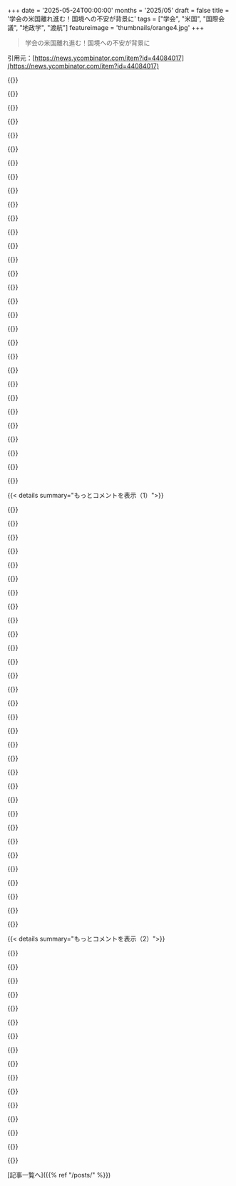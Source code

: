 +++
date = '2025-05-24T00:00:00'
months = '2025/05'
draft = false
title = '学会の米国離れ進む！国境への不安が背景に'
tags = ["学会", "米国", "国際会議", "地政学", "渡航"]
featureimage = 'thumbnails/orange4.jpg'
+++

> 学会の米国離れ進む！国境への不安が背景に

引用元：[https://news.ycombinator.com/item?id=44084017](https://news.ycombinator.com/item?id=44084017)




{{<matomeQuote body="その通り データはまだ少ないけど学会主催者としてはマジな問題<br>先月カナダから2人が米国の学会をスキップしたよ<br>ひどい雰囲気のせい<br>代わりにZoomだって<br>これ移民とかパスポートだけじゃなくて新しい”ugly American zeitgeist”のせい<br>僕も主催する国際学会で米国を避けるかも<br>VancouverとかTorontoとかカナダの都市は良い代替候補だよ" userName="robwwilliams" createdAt="2025/05/25 00:49:08" color="#ff5733">}}




{{<matomeQuote body="今の大統領の任期は2029年1月20日に終わる予定<br>2028年に責任感があって賢いリーダーを選んでくれることを願ってるよ<br>世界で最も重要な仕事だからふさわしい人を置くべきだよ" userName="mjevans" createdAt="2025/05/25 00:54:31" color="">}}




{{<matomeQuote body="もう信頼は失われたよ<br>彼は二度選ばれたし政府も彼を抑えられない<br>物事は元に戻せない形で解体されてる<br>Rubiconは急速に遠ざかってるんだ" userName="AlecSchueler" createdAt="2025/05/25 09:19:26" color="">}}




{{<matomeQuote body="問題はTrumpだけじゃないんだ<br>彼の後ろにいるのは保守派全体なんだ<br>彼は本当にRepublican partyを代表していてその目標に向かって活動してる" userName="watwut" createdAt="2025/05/25 09:59:41" color="">}}




{{<matomeQuote body="風向きは変わった賽は投げられたって感じ<br>もう前には戻れないよ<br>2028年の選挙が非常事態宣言で一時的に中断されない可能性は6040くらいだと思う" userName="Spooky23" createdAt="2025/05/25 02:01:36" color="">}}




{{<matomeQuote body="前のコメントの6040は悲観的すぎると思うな<br>僕はもっと普通に選挙が行われる可能性が高いと思ってる<br>もしそう思わないならこのリンクの予測市場で試してみるといいよ" userName="rogerrogerr" createdAt="2025/05/25 02:40:04" color="#785bff">}}




{{<matomeQuote body="まさにこれだね<br>このフォーラムでもTrumpの政策を擁護する人がいるから状況が自然に好転する希望は薄い<br>アメリカやこれまで見て見ぬふりをしてきたことを問い直す必要がある" userName="AlecSchueler" createdAt="2025/05/25 10:03:10" color="">}}




{{<matomeQuote body="Trump支持者じゃないけど周りの支持者は2028年のTrump再出馬にマジで嫌がってる人が多い<br>これは深掘りしても変わらない意見なんだ<br>Trumpが任期を無理に延長しようとしたら支持は一気に消えると思う<br>たぶんTrumpは罪を逃れるために2028年にもっと若いGOP候補を推すと思う<br>それが彼のゲーム理論的な最善手だしそうすれば不正も難しくなるよ" userName="rogerrogerr" createdAt="2025/05/25 02:49:07" color="#45d325">}}




{{<matomeQuote body="そう良くなる前にもっともっと悪くならないといけないんだ<br>今中途半端に有能な民主党政権がきても次にもっと悪い共和党政権がくるだけだよ" userName="thrance" createdAt="2025/05/25 11:49:04" color="">}}




{{<matomeQuote body="このコメントに反対票入るって、みんな何も学んでない証拠だよ。君の意見、マジで図星。これを理解してる人が少ないのは悲しいね。DNCは全く学んでない（学びたくない？）。だから次の大統領もHillary/Biden/Harrisみたいなタイプだろうし、負けるか、次にくる共和党政権をもっとヤバくするだけだと思うよ。次の共和党政権はどんどん悪くなる一方だろうね。" userName="maeil" createdAt="2025/05/25 14:48:38" color="#ff5c5c">}}




{{<matomeQuote body="もしかしたら、被害者非難みたいに聞こえるとか、abusive reasoningっぽいから反対票入るのかも？左派が要求変えないと、右派がヤバいことするぞって言いたい？勘違いかもだけど。Harrisの政策失敗を具体的に挙げた方が分かりやすいと思うよ。" userName="AlecSchueler" createdAt="2025/05/25 15:21:24" color="">}}




{{<matomeQuote body="Harrisは候補者争いで5位だったんだよ。コロナ死者数で2億人って何回か言ってたけど、20万人と読み間違えたことに気づかないなんて、マジ頭悪いと思う。バカな失言しないようにインタビューから避けられてたらしいよ。" userName="tim333" createdAt="2025/05/25 16:01:07" color="">}}




{{<matomeQuote body="もし優秀な候補者が出たら勝てるはず。Trumpが勝ったのは、君が言うように「無能候補」が作った真空を突いたからだよ。過去3回、どっちの党も良い候補者を出せてないのが根本問題。システムのリセットが必要だね。民主党は原点に、共和党はTrump教から抜け出すべき。時間と共に解決されることを願ってるよ。" userName="FridayoLeary" createdAt="2025/05/25 04:02:12" color="#45d325">}}




{{<matomeQuote body="ごめんね、隣人さんたち。これTrumpだけの問題じゃないよ。共和党は彼の7700万以上の支持者に乗っ取られてるんだ。リーダー変えるだけじゃダメ。君たち全員が壊したんだから、民主主義の規範を立て直して、チェック＆バランスを強化して、犯罪者に責任取らせるまで良くならないよ。幸運を祈る。" userName="ygjb" createdAt="2025/05/25 02:08:50" color="#ff5c5c">}}




{{<matomeQuote body="Trump支持者の多くは、一般的な文脈で聞かれるとTrumpがやってることの多くに反対してるんだ。で、Trumpがそれをやると、それについて聞かれた時に肩をすくめるんだよね。" userName="TulliusCicero" createdAt="2025/05/25 04:15:15" color="">}}




{{<matomeQuote body="私（米国市民じゃない）が米国の政治システムで全く理解できないのはね、<br>1. 誰一人として、私には明らかに見える二大政党制の欠点（冷戦論理みたいな白黒思考、妥協する気なし）に気づいてないみたいってこと。<br>2. 金銭的利害が、システム的に政治にめちゃくちゃ近いってこと。選挙資金が企業や個人から来て候補者個人に紐づいてるのに、公職に就いた人たちが、最初から利益相反してると思わないなんて、どうやったら可能なの？私には、独立性なんて全くないように見えるよ。" userName="ks1723" createdAt="2025/05/25 09:56:20" color="#ff5c5c">}}




{{<matomeQuote body="＞どちらの党も過去3回の選挙で適切な大統領候補を出せていない<br>私たちは同じ選挙を見てたのかな？だって、私は投票用紙の片側は3回とも適切に見えたけど、もう片側は…全く近寄りもしなかったから。質の差には3回とも呆れるほどだったね。実際の現実として、多くの人が同胞と全く違う信念を持ってて、それを世界に押し付けようとしてるんだよね。" userName="vineyardmike" createdAt="2025/05/25 09:31:17" color="">}}




{{<matomeQuote body="あと、彼が言ったひどく問題のあること—例えばGreenland侵攻とか—を実際にはやらないことも多いってこと、忘れちゃいけないね。それはTrump支持者を擁護するわけじゃないけど、なぜ「どうせ消えるだろう」（だって実際によく消えるからね）と期待する傾向があるのかは理解できるかもね。" userName="throwawaymaths" createdAt="2025/05/25 05:37:59" color="">}}




{{<matomeQuote body="それが本当かなんて分かんないな。democratsが賢くて中道で老いぼれてない候補者を出せばいいだけだよ。" userName="tim333" createdAt="2025/05/25 15:57:30" color="">}}




{{<matomeQuote body="Trumpは3期目を狙えるし、多分そうするだろうな。任期制限なんて簡単に消せるし、Trumpは前例のないこといっぱいやってきたからね。" userName="deadbabe" createdAt="2025/05/25 04:32:36" color="">}}




{{<matomeQuote body="2020年にcoup attemptがあったじゃん。今のVPがVP Penceみたいに誠実だと思う？" userName="Spooky23" createdAt="2025/05/25 03:03:56" color="">}}




{{<matomeQuote body="政治家の本音と建前は大違い。ほとんどの奴らは権力と金が欲しいだけ。Corporate Americaの言いなりで、金持ちに減税か補助金。他の政策主張は票集めのパフォーマンス。中絶禁止とか移民送還とか輸入品排除とか、選挙では言いまくるけど実現するつもりないんだよ。実現するより『Democratsは赤ん坊殺し』みたいに煽る方が楽だし効率的。TrumpはRepublicanの伝統を破って言ったことを実行しようとした。これでRepublicanは選挙で惨敗か、ファシスト独裁になるかのどっちかだね。" userName="crote" createdAt="2025/05/25 12:24:01" color="#38d3d3">}}




{{<matomeQuote body="＞このフォーラムでも彼の政策を擁護する人を見るのは珍しくないね<br>Trump支持はパーソナリティカルト。政策が良いからじゃなく、Trumpのだから支持するんだ。Trumpが考え変えたら支持者もついていく。問題はTrumpがいなくなったらどうなるか？JD VanceとかDon Jr.に支持層を繋げられるか？TrumpがいなくなったらRepublican党は危機。伝統派は消えかけ、過激派は穏健派をまとめられない。Republican支持層はバラバラになって大変なことになるだろうね。" userName="crote" createdAt="2025/05/25 12:37:32" color="#38d3d3">}}




{{<matomeQuote body="欠点は脳みそが二つあれば誰にでも明らかだけど（そんなAmericansはminorityだけどね）、問題はそこから利益を得てる連中が、それをなくさなきゃいけない側にいるってこと。だから、彼らはやらないだろうね。" userName="nkrisc" createdAt="2025/05/25 11:07:04" color="">}}




{{<matomeQuote body="その演説、見逃してた。調べたら、TrumpがChristian votersに『今回だけ投票すれば、4年後にはもう投票しなくていい』って言ってたらしい。引用した発言の通り。<br>この男に関しては、短期的な影響じゃなく、何十年も続く影響が出そうだね。Europeanとしては、集団記憶への影響は多世代にわたると思うよ。" userName="mycatisblack" createdAt="2025/05/25 09:40:40" color="#785bff">}}




{{<matomeQuote body="数字の読み間違いなんて、Mr Trumpが毎日言ってる完全にidioticなことに比べたら信じられないほどinsignificantに思えるんだけど。なんでexpectationとかresponseにこんなに差があるんだろうね？" userName="AlecSchueler" createdAt="2025/05/25 16:11:44" color="">}}




{{<matomeQuote body="俺のコメントの意図が誤解されてるかもしれないけど、言いたいのはDemocratsは本当の左派政党になって、oligarchyや医療、rightの堕落とかをガンガン批判しろってこと。今のDemocratsは”controlled opposition”みたい。Trumpがやったダメージを1割も戻せないだろう。現状維持じゃダメ。弱気はやめて、この状況がいかに酷いかを叫び続けろ。free healthcareとかbillionairesへの増税とか、Americansが興奮するような大変革を訴えろ。" userName="thrance" createdAt="2025/05/25 16:02:39" color="#785bff">}}




{{<matomeQuote body="そんな単純な話じゃないんだ。二大政党制がダメだってことはみんな分かってる。でも「第三党に入れろ！」ってのは現実的じゃないし、それは使えないバカの意見だよ。二大政党制を壊すにはもっと計画的に、構造的な変化が必要なんだ。地方レベルから積み上げていくとか、PACとか選挙制度の改革とかね。選挙直前に第三党を叫ぶ奴らは本気じゃない。連携しないと無理なんだ。" userName="const_cast" createdAt="2025/05/25 19:46:35" color="">}}




{{<matomeQuote body="俺はカナダ人で、卒業後にSF bay areaに引っ越したんだ。でも、俺と一緒に来た賢い友達の多くが、政治的な環境のせいでカナダに戻る準備を始めてるよ。" userName="ericye16" createdAt="2025/05/25 01:51:18" color="#ff5c5c">}}




{{<matomeQuote body="俺にはbay areaにカナダ人の友達が何人かいるけど、戻るのを考えてるのは一人だけだよ。残りはここで家を買って、永住権か市民権を取ろうとしてる。" userName="mlindner" createdAt="2025/05/26 08:17:52" color="#785bff">}}




{{< details summary="もっとコメントを表示（1）">}}

{{<matomeQuote body="前の政権の時にアメリカに何回か旅行に行ったんだけど、毎回チームの誰かがちょっと暗い小部屋に連れて行かれて尋問されてたよ。少なくとも他の国に旅行した時に比べると、アメリカの国境の扱い方は控えめに言っても変だと思ってた。最近新しい政権になってから旅行したけど、あまり変化を感じなかったな。" userName="interestoo" createdAt="2025/05/25 07:58:49" color="#ff33a1">}}




{{<matomeQuote body="俺の弟は、アメリカからカナダに仕事で行った時に、カナダの国境職員に怒鳴り散らされたんだ。「なんでカナダ人がその仕事できないんだ、わざわざアメリカ人を呼ばなきゃいけないんだ」って怒鳴られたらしい。カナダだってマシじゃないよ、むしろこの点では酷いくらいだ。" userName="mlindner" createdAt="2025/05/26 08:20:48" color="#38d3d3">}}




{{<matomeQuote body="一つの逸話だけじゃそんな結論にはならないよ。カナダとアメリカに頻繁に行ってる人に、どう違うか聞いてみな。俺はアカデミアで働いてたから、過去20年間毎年両方に行ってた人をたくさん知ってる。もちろん例外は両方にあるけど、圧倒的に：カナダはフレンドリーで歓迎、アメリカは敵対的で気が滅入る感じだ。" userName="Anamon" createdAt="2025/05/28 11:56:57" color="#ff5733">}}




{{<matomeQuote body="質問させて。仕事で行ってたの？ どの国から旅行してた？ あなたと同僚の国籍は何？<br>正直言って、今年、家族と一緒に家族の用事でアメリカに行かなきゃいけないかもしれないんだけど、いつもよりずっと緊張してるんだ。閉鎖された部屋に連れて行かれる基準があるのかどうか、ちょっと知りたいだけなんだ。" userName="illiac786" createdAt="2025/05/25 19:25:50" color="#38d3d3">}}




{{<matomeQuote body="EUからビジネスで旅行してたよ。一番頻繁に旅行してた奴らが連れて行かれてる感じだったけど、ちょっと不便だった以外は大丈夫だった。今回は誰が連れて行かれるかなって賭けを始めたくらいだよ（笑）。いつも書類は準備してたけど提出を求められたことは一度もなかったよ。家族旅行については分からないな、俺はそんなに観光する方じゃないからさ。" userName="interestoo" createdAt="2025/05/25 19:35:56" color="#38d3d3">}}




{{<matomeQuote body="みんながこういう問題を今の政権になってからの新しいことだって見てるのが面白いね。これは何十年も前からある問題なんだ。以前はHIV陽性者の入国禁止みたいに、特定のマイノリティにしか影響しなかったから無視されてきたんだよ。科学会議でさえそれで問題が起きて、コミュニティが分裂したりしたんだ。" userName="itsjustaclock" createdAt="2025/05/24 22:59:49" color="#ff33a1">}}




{{<matomeQuote body="学会とか科学者が離れていくのは、なんか新しいしユニークな感じだね？" userName="ZYbCRq22HbJ2y7" createdAt="2025/05/25 00:33:39" color="">}}




{{<matomeQuote body="ガレージに燃えやすいものを積みまくってて、幼児がマッチを持って通りかかったら火事になるようなもんさ。<br>学会とか科学者が離れていくのは、何十年も教育や人権を軽視してきた政策と、alt-rightの台頭、racismやmisogynyの普通の事化、neo-nazismまで加わってpopulist regimeが生まれた結果だよ。<br>それが積み上げた燃えやすいもの。<br>不法なdeportations、学会や科学者の離脱、tourismの崩壊は最初の煙だね。<br>Americaがこれを直すのに遅すぎないよ。" userName="ygjb" createdAt="2025/05/25 02:26:20" color="#ff5733">}}




{{<matomeQuote body="アメリカのシステムって、貸付や投資があるから希望だけで動けちゃうんだ。<br>残念なことに、普通の人は銀行家や投資家が希望を失うまでヤバいサインに気づかないんだよね。<br>その頃には、短期で直せないことが起こってる。<br>例えば、株価は関税のニュースで動くけど、関税で避けられない解雇は、投資家が納得しなくなるまで起きない。" userName="whatshisface" createdAt="2025/05/25 08:16:48" color="">}}




{{<matomeQuote body="なんか統計とかあるの？<br>だって、最近ホントに移民の取り締まりが変わったっぽいし、それに合わせて色んな大学が注意喚起してるんだよね。" userName="rcpt" createdAt="2025/05/25 00:52:46" color="">}}




{{<matomeQuote body="＞ コミュニティが分裂して、科学や政策の基本で意見が合わない別の会議ができちゃう。<br>元の話は置いといて、この部分ってむしろ役に立つことみたいに聞こえない？<br>もし違うグループが同じ結論にならないなら、それはどっちかの意見が確かな事実以外の何か（グループシンク？利益相反？政治？）で決まってるってことだよね。<br>それって、そうやってハッキリさせるのは良いことだと思うな。" userName="tbrownaw" createdAt="2025/05/25 01:34:06" color="">}}




{{<matomeQuote body="全面的で熱狂的なethno-fascismは新しいんだよ。<br>Africaanersはめっちゃ歓迎されていっぱい来てるけど、他の人は全然。<br>これ聞けば全部わかるでしょ。" userName="freen" createdAt="2025/05/25 12:42:29" color="">}}




{{<matomeQuote body="due processとかappealなしで、人をEl Salvadorに無期限のimprisonmentのために送っちゃうのは新しいことだよ。<br>送られた人が会議のdelegateじゃないのは分かってるけど、それでもちょっと嫌だよね。" userName="tim333" createdAt="2025/05/25 21:50:19" color="#785bff">}}




{{<matomeQuote body="彼らは、普通なら入国拒否するだけのちょっとしたvisa違反で、国境で人をdetainし始めたんだ。<br>それって、会議で来る人にとってはマジでヤバい心配事だよ。" userName="TheCoelacanth" createdAt="2025/05/26 04:02:13" color="#38d3d3">}}




{{<matomeQuote body="どれくらいの程度の問題か、誰かちゃんと調べてくれた人いる？記事で挙げてる会議は6件くらいだよね．正直、USのアカデミーがここまで anti-Trump なのを考えると、すごい数ってわけじゃないよ．5件より多くて10件より少ないってくらいで、会議ってまあ定期的に場所変えるもんでしょ．<br>いかにもって感じだけど、”international conferencesを研究してるhistorian”にインタビューしたのに、6件ってのがどれくらい全体の中で大きいのか、文脈を示せてないんだよね．InternetのMagic [0]のおかげで分かったんだけど、18世紀後半から何十万件も会議が開かれてるらしいけど、それもそんなに情報量ないなあ（3世紀で年間333件以上って計算になるのかな）．[0] https://www.bbk.ac.uk/our-staff/profile/8008585/jessica-rein... ＆ https://eprints.bbk.ac.uk/id/eprint/52195/1/BJH2300063_R.pdf" userName="roenxi" createdAt="2025/05/25 01:03:59" color="#ff5c5c">}}




{{<matomeQuote body="まだ判断するのは早すぎるよ．短期間で会議を別の国に移すなんて無理だからね．参加できる人だけで開催するか、延期か中止しかないんだ．規模の大きいイベントだと、2026年開催分はもう移動なんて手配できないだろうし、もしかしたら2027年分もかな．2，3年したら何かデータが出てくるかもしれないけど、それまではあくまでアネクドートとか、当て推量がいいところだよ．" userName="jltsiren" createdAt="2025/05/25 01:30:34" color="">}}




{{<matomeQuote body="イベント開催日が近いほど、変更の決断は難しくなるけど、”やるべきこと”としては、それが一番責任ある場合もあるんだ．極端な例だけど、戦争地帯になったらイベントに来る人はほとんどいないだろうし．" userName="psychoslave" createdAt="2025/05/25 06:47:08" color="">}}




{{<matomeQuote body="難しいのは「選択」じゃなくて、そういう大きなイベントを急に「変更する」ことのロジスティクスなんだよ．単に不可能に近いんだ．だから、参加者の安全が不安なら中止するってことはできるけど、誰がそれに同意する？会議が破産しちゃう可能性だって十分あるしね．" userName="illiac786" createdAt="2025/05/25 19:31:55" color="">}}




{{<matomeQuote body="会議って、数ヶ月、いや数年前に企画されるものなんだ．<br>その中で6件もの会議が、アメリカ国外に移すほど大きな問題だと判断したって事実は、すごく大きいことだよ．<br>本当の影響は、これから2，3年後に感じられるようになるだろうね．" userName="hshdhdhj4444" createdAt="2025/05/25 03:49:12" color="">}}




{{<matomeQuote body="まったくその通りで、俺自身の分野でも、開催地の募集締め切りは最低1年前、発表は開催の約10ヶ月前なんだ．何千人も参加する可能性のある会議を企画するのはすごく大変な仕事で、このリンク（https://sigdat.org/calls/bids2025）を見れば、そういう開催地募集の要項がどんなものか分かるよ．" userName="ninjin" createdAt="2025/05/25 06:29:39" color="#785bff">}}




{{<matomeQuote body="もう一つ例があるよ [0]：「Hacker Conference HOPE、米国の入国取り締まり強化でチケット販売が激減したと発表」．引用：「開催まであと3ヶ月の時点で、昨年の同時期と比べて販売数が約50パーセント減少している」と、HOPEの主催者の一人であるGreg Newbyは404 Mediaにメールで語った．この会議が他の似たような会議と特に違う理由はないと思うんだ．[0] https://www.404media.co/hacker-conference-hope-says-fewer-pe...  OR  https://archive.is/QWmxO" userName="MegaDeKay" createdAt="2025/05/25 18:40:31" color="#ff5733">}}




{{<matomeQuote body="Natureに記事が出たってこと自体が、君が探してるサインだよ．HNでこれを知ってるってことは、他の人たちより先に情報を得てるってことだね．<br>個人的な会話でも、これは間違いなく問題になってるって言えるよ．" userName="intended" createdAt="2025/05/25 13:04:42" color="">}}




{{<matomeQuote body="これははるかに大規模なスケールの問題で、Trumpなら何をしても間違いを犯さないと考えていて、彼のレイシズムや、ただ訪問や教育目的でここにいる褐色の肌の人々を非人道的に拘束することに同意してるUSAの約40%に支持されてるんだ．基本的には、もし君が白人じゃなければ、国際的に出入りする際に疑われるようになったってこと．きっと、”この現状政権にとっての新しいオペレーションの基準だ”ってことを示す、テープとかメールとかメモとかを内部告発する、勇敢な人がそのうち出てくると思うよ．" userName="EasyMark" createdAt="2025/05/25 04:20:48" color="#ff5733">}}




{{<matomeQuote body="アメリカの学会って他の場所よりマジめんどくさかったんだよね．飛行機に乗る前の”尋問”とかありえないし，着陸後もまた同じ．もうやだね．" userName="PeterStuer" createdAt="2025/05/25 05:27:35" color="">}}




{{<matomeQuote body="南米に友達や同僚がいるんだけど，学会がUSAであるときは全然行けないし，行きたがらないんだ．ヨーロッパ開催だと，ほとんど手間なく参加できるのに．USAが彼らにとってどれだけ難しくしてるか，マジでわけわかんない．彼ら曰く，ずっとこんな感じで，もうこれからは行く気にもならないらしいよ．" userName="bamboozled" createdAt="2025/05/25 08:22:12" color="">}}




{{<matomeQuote body="これって学会以外のいろんなイベントでも絶対起こるよね．国境で拘束されるのが怖くて，レトロゲームのコンベンションに行かなかった人を知ってるよ．" userName="MegaDeKay" createdAt="2025/05/24 23:45:19" color="">}}




{{<matomeQuote body="うん，俺はテック系のカンファレンスを運営してるんだけど，今年の海外からの参加者は激減してるよ（めっちゃローカル向けのマーケティングにシフトしてるけど，やっぱ悲しいね）．" userName="abnercoimbre" createdAt="2025/05/25 00:59:03" color="#38d3d3">}}




{{<matomeQuote body="もう国内の学会には出ないつもり．海外の同僚がUSに来ない大きな理由の一つに，アメリカ国民の無反応さを挙げてた．フランスは年金問題で抗議するのに，俺たちの政治による世界情勢の不安定化にアメリカ国民が抗議しないって．Trumpだけじゃなく，国民全体が空気が読めてない．だから俺も同胞を応援するのをやめる．学会なんてどうでもいい，食料や医療の方がずっと重要だろ．" userName="braaaahp" createdAt="2025/05/25 01:08:07" color="">}}




{{<matomeQuote body="入国拒否されて送り返されるだけじゃないんだ．拘束されたり，デジタル生活を漁られたりするリスクもあるなど，すごく面倒でネガティブな影響が出る可能性があるんだよ．" userName="nssnsjsjsjs" createdAt="2025/05/25 01:02:47" color="#785bff">}}




{{<matomeQuote body="USでは抗議活動や社会運動をする人が不利になるようにできてる．<br>デモのために仕事休んだら，“At will”雇用だから理由なく解雇されるかも．解雇されたら健康保険も失うし，仕事も見つけにくい．Californiaだと失業保険も週にせいぜい450ドルだ．<br>一方Franceでは，解雇は簡単じゃないし医療も社会化されてる．仕事が見つからなくても社会保障がある．全然違うんだ．" userName="cshimmin" createdAt="2025/05/25 01:38:13" color="">}}

{{</details>}}




{{< details summary="もっとコメントを表示（2）">}}

{{<matomeQuote body="国のために死ぬ覚悟ある？ 過去は議会での暴力，無審判拘束，口座押収，人体実験，ドローン暗殺などもっとひどかった．政権の不正義に二つの質問を準備しとけ．1．過去から見て，この政権はどこまでやりすぎ？ 2．止めるため何を犠牲に？ 今はまだそこまでじゃないけど，いつか来る日のためエネルギー温存して備えときなよ．" userName="throwawaymaths" createdAt="2025/05/25 05:47:54" color="">}}




{{<matomeQuote body="Americansはdoing stuff．議員に電話や訪問，州議事堂でprotests，Bernie ＆ AOCはorganizingやcanvasingのspeechesやZOOM会議してる．lawyersはsuing，judgesもsystem使おうとしてる．みんな何かしてるんだ．俺だってangryだけど，「誰も十分やってないからfuck it」っていうのはself fulfilling prophecyになるだけだからやめろよ．" userName="libraryatnight" createdAt="2025/05/25 01:19:30" color="">}}




{{<matomeQuote body="＞Take burden off workers in the sweatshops and learn to sew a shirt．って？ Presumably they’re working there because it’s the least-bad option？ If so，removing it so they have to go with the next-least-bad option might not be much of a help．" userName="tbrownaw" createdAt="2025/05/25 03:11:14" color="">}}




{{<matomeQuote body="＞I do not see any viable action for individual citizens to take．って？ Get involved with your preferred local political party． Push for policy preferences that won’t drive turnout for the opposing party and won’t give that party a chance to nominate a clown and then still win．" userName="tbrownaw" createdAt="2025/05/25 02:26:31" color="">}}




{{<matomeQuote body="It’s important to understand that this has always been the case at any point in history where widespread protests affected change．And that people have won demands in situations with much worse oppression．The reality is that it’s not that hard．It requires learning new things and getting out of your comfort zone，lowering your expectations a bit and not expecting to do one thing and be done．This is how protest movements have always been．Find something that aligns with one of your values and show up．Learn about more actions，join a chat group or calendar，and find what you can go to．Do not expect there to be one massive action that everyone shows up to first time．Do not burn yourself out．Humans are social．Just showing up on the street reminds people that things aren’t OK and there is something to protest about．Over time this builds people’s consciousness and more people practice taking collective action．" userName="tdeck" createdAt="2025/05/25 04:10:45" color="">}}




{{<matomeQuote body="＞One thing you need to keep in mind is that in the US things are stacked against people who would want to protest or engage in any kind of activism．This is the kind of exceptionalism that got you into this mess．You don’t think things are stacked against the populations in countries like Turkey and Serbia？Yes of course France is very different in terms of the freedom of the population，but why is that？Because they demanded it！" userName="AlecSchueler" createdAt="2025/05/25 09:22:04" color="">}}




{{<matomeQuote body="＞Americans are doing stuff．Certainly some people must be doing something but it’s notable that your response is the exception in a sea of people sharing the reasons why they’ve decided to do nothing．" userName="AlecSchueler" createdAt="2025/05/25 09:25:04" color="">}}




{{<matomeQuote body="＞They don’t see the US public protest over global destabilization through our politics．Then they’re not looking．" userName="eli_gottlieb" createdAt="2025/05/25 04:22:35" color="">}}




{{<matomeQuote body="USが今後数年でOlympicsとWorld Cupをどう開催するつもりなのか、マジで気になるね。" userName="aqme28" createdAt="2025/05/25 09:37:44" color="">}}




{{<matomeQuote body="返信してる相手はプラカードを持つことのリスクをめちゃくちゃ大げさに見てるよ。気まずくなったからって、他の抗議者をこき下ろすために辞めたんだろ。期待しないほうがいいよ。" userName="tdeck" createdAt="2025/05/25 08:53:53" color="">}}




{{<matomeQuote body="今のアメリカの混乱は政治が生み出したみたいだね、だから政治が解決策になるとは思えないな。必要なのは一般市民が自分たちにまだ本当の力があるって気づいて、”リーダーたち”にその事実を思い出させることだよ。" userName="ndsipa_pomu" createdAt="2025/05/25 11:25:24" color="">}}




{{<matomeQuote body="これは君にとって不利な状況が重なってるわけじゃないよ。活動主義はお金がかかるし、他の選択肢が失敗した時に人々が最終的に選ぶものなんだ。" userName="intended" createdAt="2025/05/25 13:06:27" color="">}}




{{<matomeQuote body="正直、あなたは参加しない言い訳を探してるだけに見えるよ。”サラダ一度食べて嫌いだったからもう野菜全部ダメ、絶望”みたい。他の人が真剣じゃないって文句？<br>デモは普通楽しくないし色々な人がいるよ。興味ないことのプラカードもある。燃え尽きることもあるから、続けには楽しむことも大事。仮装したりジョーク書いたり友達と会ったり笑顔になったりセルフィー撮ったりするのは、その人やデモを非難することじゃない。<br>効果的なこと何もしてないのに、そういう人たちを軽蔑するのはやめなよ。" userName="tdeck" createdAt="2025/05/25 04:04:03" color="">}}




{{<matomeQuote body="そうだね。明らかに。オレは普段USの外にいるんだけど、1933年のGermanyに戻るのかと思ってた。でもどうやら476年のRomeに近いみたいだ。" userName="throw__away7391" createdAt="2025/05/25 19:18:18" color="">}}




{{<matomeQuote body="シェアしてくれた勇気に感心するよ。できることは、人々に納得してもらうことだけだと思うな。ほとんどの人は自分の殻に閉じこもろうとしてるよ。" userName="BartjeD" createdAt="2025/05/25 06:15:54" color="">}}

{{</details>}}



[記事一覧へ]({{% ref "/posts/" %}})
